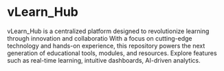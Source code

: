 # vLearn_Hub
vLearn_Hub is a centralized platform designed to revolutionize learning through innovation and collaboratio With a focus on cutting-edge technology and hands-on experience, this repository powers the next generation of educational tools, modules, and resources. Explore features such as real-time learning, intuitive dashboards, AI-driven analytics.
